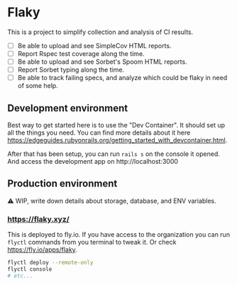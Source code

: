 # Flaky

This is a project to simplify collection and analysis of CI results.

- [ ] Be able to upload and see SimpleCov HTML reports.
- [ ] Report Rspec test coverage along the time.
- [ ] Be able to upload and see Sorbet's Spoom HTML reports.
- [ ] Report Sorbet typing along the time.
- [ ] Be able to track failing specs, and analyze which could be flaky in need of some help.

## Development environment

Best way to get started here is to use the "Dev Container".
It should set up all the things you need.
You can find more details about it here https://edgeguides.rubyonrails.org/getting_started_with_devcontainer.html.

After that has been setup, you can run `rails s` on the console it opened.
And access the development app on http://localhost:3000

## Production environment

⚠️ WIP, write down details about storage, database, and ENV variables.

### https://flaky.xyz/

This is deployed to fly.io.
If you have access to the organization you can run `flyctl` commands from you terminal to tweak it.
Or check https://fly.io/apps/flaky.

```bash
flyctl deploy --remote-only
flyctl console
# etc...
```
